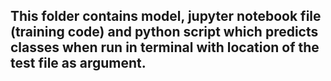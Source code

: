 ## This folder contains model, jupyter notebook file (training code) and python script which predicts classes when run in terminal with location of the test file as argument.
